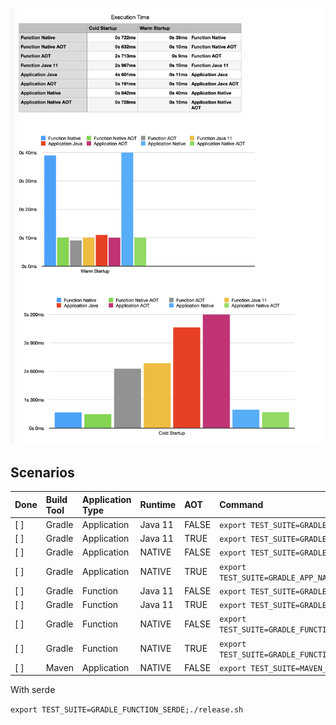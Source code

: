 ![](measurements.png)

## Scenarios

| Done | Build Tool  | Application Type |Runtime | AOT | Command  | 
|:-----|:------------|:-----------------|:---      |:---    | :--- |
| [ ]  | Gradle      | Application      | Java 11                       | FALSE  | `export TEST_SUITE=GRADLE_APP;./release.sh`  |
| [ ]  | Gradle      | Application      | Java 11          | TRUE  | `export TEST_SUITE=GRADLE_APP_AOT;./release.sh`  |
| [ ]  | Gradle      | Application      | NATIVE           | FALSE  | `export TEST_SUITE=GRADLE_APP_NATIVE;./release.sh`  |
| [ ]  | Gradle      | Application      | NATIVE           | TRUE  | `export TEST_SUITE=GRADLE_APP_NATIVE_AOT;./release.sh`  |
| [ ]  | Gradle      | Function         | Java 11          | FALSE  | `export TEST_SUITE=GRADLE_FUNCTION;./release.sh`  |
| [ ]  | Gradle      | Function         | Java 11          | TRUE  | `export TEST_SUITE=GRADLE_FUNCTION_AOT;./release.sh`  |
| [ ]  | Gradle      | Function         | NATIVE           | FALSE  | `export TEST_SUITE=GRADLE_FUNCTION_NATIVE;./release.sh`  |
| [ ]  | Gradle      | Function         | NATIVE           | TRUE  | `export TEST_SUITE=GRADLE_FUNCTION_NATIVE_AOT;./release.sh`  |
| [ ]  | Maven       | Application      | NATIVE           | FALSE  | `export TEST_SUITE=MAVEN_APP_NATIVE;./release.sh`  |

With serde

`export TEST_SUITE=GRADLE_FUNCTION_SERDE;./release.sh`
